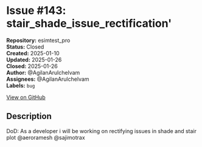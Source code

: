 # Issue #143: stair_shade_issue_rectification'

**Repository:** esimtest_pro  
**Status:** Closed  
**Created:** 2025-01-10  
**Updated:** 2025-01-26  
**Closed:** 2025-01-26  
**Author:** @AgilanArulchelvam  
**Assignees:** @AgilanArulchelvam  
**Labels:** `bug`  

[View on GitHub](https://github.com/Simtestlab/esimtest_pro/issues/143)

## Description

DoD:
As a developer i will be working on rectifying issues in shade and stair plot @aeroramesh @sajimotrax 